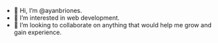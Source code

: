 - 👋 Hi, I’m @ayanbriones.
- 👀 I’m interested in web development.
- 💞️ I’m looking to collaborate on anything that would help me grow and gain experience.

<!---
ayanbriones/ayanbriones is a ✨ special ✨ repository because its `README.md` (this file) appears on your GitHub profile.
You can click the Preview link to take a look at your changes.
--->
